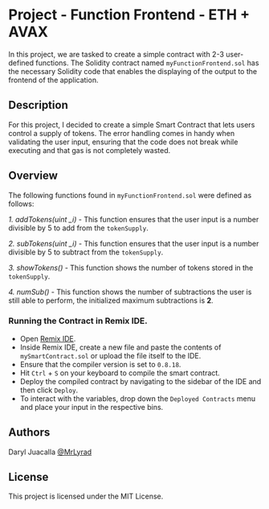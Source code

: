 # Project - Function Frontend - ETH + AVAX

In this project, we are tasked to create a simple contract with 2-3 user-defined functions. The Solidity contract named `myFunctionFrontend.sol` has the necessary Solidity code that enables the displaying of the output to the frontend of the application.

## Description

For this project, I decided to create a simple Smart Contract that lets users control a supply of tokens. The error handling comes in handy when validating the user input, ensuring that the code does not break while executing and that gas is not completely wasted.

## Overview

The following functions found in `myFunctionFrontend.sol` were defined as follows:

*1. addTokens(uint _i)* - This function ensures that the user input is a number divisible by 5 to add from the `tokenSupply`.

*2. subTokens(uint _i)* - This function ensures that the user input is a number divisible by 5 to subtract from the `tokenSupply`.

*3. showTokens()* - This function shows the number of tokens stored in the `tokenSupply`.

*4. numSub()* - This function shows the number of subtractions the user is still able to perform, the initialized maximum subtractions is **2**.

### Running the Contract in Remix IDE.

* Open [Remix IDE](https://remix.ethereum.org/).
* Inside Remix IDE, create a new file and paste the contents of `mySmartContract.sol` or upload the file itself to the IDE.
* Ensure that the compiler version is set to `0.8.18`.
* Hit `Ctrl` + `S` on your keyboard to compile the smart contract.
* Deploy the compiled contract by navigating to the sidebar of the IDE and then click `Deploy`.
* To interact with the variables, drop down the `Deployed Contracts` menu and place your input in the respective bins.

## Authors

Daryl Juacalla
[@MrLyrad](https://github.com/MrLyrad)


## License

This project is licensed under the MIT License.

